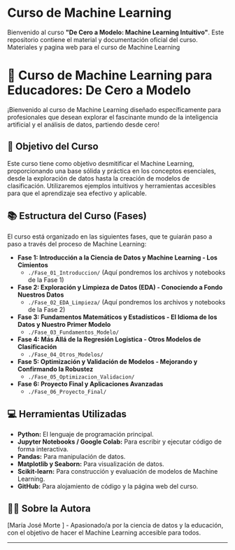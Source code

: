 # Curso de Machine Learning 
Bienvenido al curso **"De Cero a Modelo: Machine Learning Intuitivo"**.
Este repositorio contiene el material y documentación oficial del curso.
Materiales y pagina web para el curso de Machine Learning

# 🚀 Curso de Machine Learning para Educadores: De Cero a Modelo

¡Bienvenido al curso de Machine Learning diseñado específicamente para profesionales que desean explorar el fascinante mundo de la inteligencia artificial y el análisis de datos, partiendo desde cero!

## 🎯 Objetivo del Curso

Este curso tiene como objetivo desmitificar el Machine Learning, proporcionando una base sólida y práctica en los conceptos esenciales, desde la exploración de datos hasta la creación de modelos de clasificación. Utilizaremos ejemplos intuitivos y herramientas accesibles para que el aprendizaje sea efectivo y aplicable.

## 📚 Estructura del Curso (Fases)

El curso está organizado en las siguientes fases, que te guiarán paso a paso a través del proceso de Machine Learning:

* **Fase 1: Introducción a la Ciencia de Datos y Machine Learning - Los Cimientos**
    * `./Fase_01_Introduccion/` (Aquí pondremos los archivos y notebooks de la Fase 1)
* **Fase 2: Exploración y Limpieza de Datos (EDA) - Conociendo a Fondo Nuestros Datos**
    * `./Fase_02_EDA_Limpieza/` (Aquí pondremos los archivos y notebooks de la Fase 2)
* **Fase 3: Fundamentos Matemáticos y Estadísticos - El Idioma de los Datos y Nuestro Primer Modelo**
    * `./Fase_03_Fundamentos_Modelo/`
* **Fase 4: Más Allá de la Regresión Logística - Otros Modelos de Clasificación**
    * `./Fase_04_Otros_Modelos/`
* **Fase 5: Optimización y Validación de Modelos - Mejorando y Confirmando la Robustez**
    * `./Fase_05_Optimizacion_Validacion/`
* **Fase 6: Proyecto Final y Aplicaciones Avanzadas**
    * `./Fase_06_Proyecto_Final/`

## 💻 Herramientas Utilizadas

* **Python:** El lenguaje de programación principal.
* **Jupyter Notebooks / Google Colab:** Para escribir y ejecutar código de forma interactiva.
* **Pandas:** Para manipulación de datos.
* **Matplotlib y Seaborn:** Para visualización de datos.
* **Scikit-learn:** Para construcción y evaluación de modelos de Machine Learning.
* **GitHub:** Para alojamiento de código y la página web del curso.

## 👩‍🏫 Sobre la Autora

[María José Morte ] - Apasionado/a por la ciencia de datos y la educación, con el objetivo de hacer el Machine Learning accesible para todos.

---
